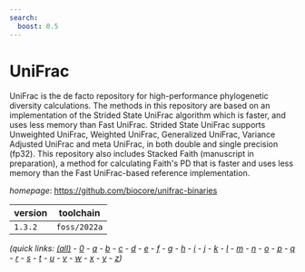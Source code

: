 ```yaml
---
search:
  boost: 0.5
---
```

# UniFrac

UniFrac is the de facto repository for high-performance phylogenetic diversity calculations. The methods in this repository are based on an implementation of the Strided State UniFrac algorithm which is faster, and uses less memory than Fast UniFrac. Strided State UniFrac supports Unweighted UniFrac, Weighted UniFrac, Generalized UniFrac, Variance Adjusted UniFrac and meta UniFrac, in both double and single precision (fp32). This repository also includes Stacked Faith (manuscript in preparation), a method for calculating Faith's PD that is faster and uses less memory than the Fast UniFrac-based reference implementation.

*homepage*: <https://github.com/biocore/unifrac-binaries>

version | toolchain
--------|----------
``1.3.2`` | ``foss/2022a``


*(quick links: [(all)](../index.md) - [0](../0/index.md) - [a](../a/index.md) - [b](../b/index.md) - [c](../c/index.md) - [d](../d/index.md) - [e](../e/index.md) - [f](../f/index.md) - [g](../g/index.md) - [h](../h/index.md) - [i](../i/index.md) - [j](../j/index.md) - [k](../k/index.md) - [l](../l/index.md) - [m](../m/index.md) - [n](../n/index.md) - [o](../o/index.md) - [p](../p/index.md) - [q](../q/index.md) - [r](../r/index.md) - [s](../s/index.md) - [t](../t/index.md) - [u](../u/index.md) - [v](../v/index.md) - [w](../w/index.md) - [x](../x/index.md) - [y](../y/index.md) - [z](../z/index.md))*

